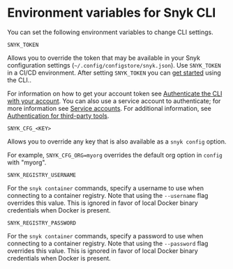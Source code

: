 # Environment variables for Snyk CLI

You can set the following environment variables to change CLI settings.

`SNYK_TOKEN`

Allows you to override the token that may be available in your Snyk configuration settings (`~/.config/configstore/snyk.json`). Use `SNYK_TOKEN` in a CI/CD environment. After setting `SNYK_TOKEN` you can [get started](../getting-started-with-the-snyk-cli.md) using the CLI..

For information on how to get your account token see [Authenticate the CLI with your account](../authenticate-the-cli-with-your-account.md). You can also use a service account to authenticate; for more information see [Service accounts](../../enterprise-setup/service-accounts/). For additional information, see [Authentication for third-party tools](../../enterprise-setup/authentication-for-third-party-tools.md).

`SNYK_CFG_<KEY>`

Allows you to override any key that is also available as a `snyk config` option.

For example, `SNYK_CFG_ORG=myorg` overrides the default org option in `config` with "myorg".

`SNYK_REGISTRY_USERNAME`

For the `snyk container` commands, specify a username to use when connecting to a container registry. Note that using the `--username` flag overrides this value. This is ignored in favor of local Docker binary credentials when Docker is present.

`SNYK_REGISTRY_PASSWORD`

For the `snyk container` commands, specify a password to use when connecting to a container registry. Note that using the `--password` flag overrides this value. This is ignored in favor of local Docker binary credentials when Docker is present.
